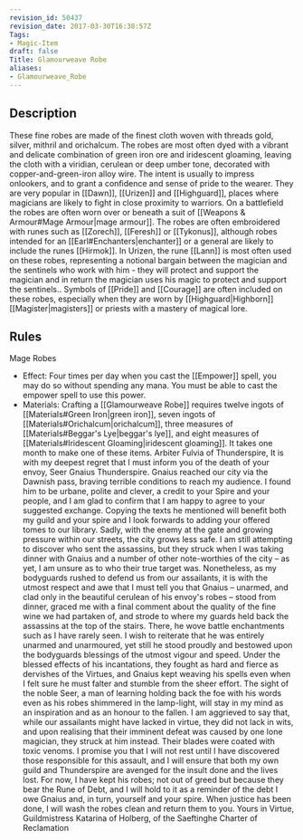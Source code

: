 ```yaml
---
revision_id: 50437
revision_date: 2017-03-30T16:38:57Z
Tags:
- Magic-Item
draft: false
Title: Glamourweave Robe
aliases:
- Glamourweave_Robe
---
```

## Description
These fine robes are made of the finest cloth woven with threads gold, silver, mithril and orichalcum. The robes are most often dyed with a vibrant and delicate combination of green iron ore and iridescent gloaming, leaving the cloth with a viridian, cerulean or deep umber tone, decorated with copper-and-green-iron alloy wire. The intent is usually to impress onlookers, and to grant a confidence and sense of pride to the wearer. They are very popular in [[Dawn]], [[Urizen]] and [[Highguard]], places where magicians are likely to fight in close proximity to warriors. On a battlefield the robes are often worn over or beneath a suit of [[Weapons & Armour#Mage Armour|mage armour]].
The robes are often embroidered with runes such as [[Zorech]], [[Feresh]] or [[Tykonus]], although robes intended for an [[Earl#Enchanters|enchanter]] or a general are likely to include the runes [[Hirmok]]. In Urizen, the rune [[Lann]] is most often used on these robes, representing a notional bargain between the magician and the sentinels who work with him - they will protect and support the magician and in return the magician uses his magic to protect and support the sentinels..
Symbols of [[Pride]] and [[Courage]] are often included on these robes, especially when they are worn by [[Highguard|Highborn]] [[Magister|magisters]] or priests with a mastery of magical lore. 
## Rules
Mage Robes
* Effect: Four times per day when you cast the [[Empower]] spell, you may do so without spending any mana. You must be able to cast the empower spell to use this power.
* Materials: Crafting a [[Glamourweave Robe]] requires twelve ingots of [[Materials#Green Iron|green iron]], seven ingots of [[Materials#Orichalcum|orichalcum]], three measures of [[Materials#Beggar's Lye|beggar's lye]], and eight measures of [[Materials#Iridescent Gloaming|iridescent gloaming]]. It takes one month to make one of these items.
Arbiter Fulvia of Thunderspire,
It is with my deepest regret that I must inform you of the death of your envoy, Seer Gnaius Thunderspire.
Gnaius reached our city via the Dawnish pass, braving terrible conditions to reach my audience. I found him to be urbane, polite and clever, a credit to your Spire and your people, and I am glad to confirm that I am happy to agree to your suggested exchange. Copying the texts he mentioned will benefit both my guild and your spire and I look forwards to adding your offered tomes to our library.
Sadly, with the enemy at the gate and growing pressure within our streets, the city grows less safe. I am still attempting to discover who sent the assassins, but they struck when I was taking dinner with Gnaius and a number of other note-worthies of the city – as yet, I am unsure as to who their true target was.
Nonetheless, as my bodyguards rushed to defend us from our assailants, it is with the utmost respect and awe that I must tell you that Gnaius – unarmed, and clad only in the beautiful cerulean of his envoy's robes – stood from dinner, graced me with a final comment about the quality of the fine wine we had partaken of, and strode to where my guards held back the assassins at the top of the stairs.
There, he wove battle enchantments such as I have rarely seen. I wish to reiterate that he was entirely unarmed and unarmoured, yet still he stood proudly and bestowed upon the bodyguards blessings of the utmost vigour and speed. Under the blessed effects of his incantations, they fought as hard and fierce as dervishes of the Virtues, and Gnaius kept weaving his spells even when I felt sure he must falter and stumble from the sheer effort. The sight of the noble Seer, a man of learning holding back the foe with his words even as his robes shimmered in the lamp-light, will stay in my mind as an inspiration and as an honour to the fallen.
I am aggrieved to say that, while our assailants might have lacked in virtue, they did not lack in wits, and upon realising that their imminent defeat was caused by one lone magician, they struck at him instead. Their blades were coated with toxic venoms.
I promise you that I will not rest until I have discovered those responsible for this assault, and I will ensure that both my own guild and Thunderspire are avenged for the insult done and the lives lost. For now, I have kept his robes; not out of greed but because they bear the Rune of Debt, and I will hold to it as a reminder of the debt I owe Gnaius and, in turn, yourself and your spire.
When justice has been done, I will wash the robes clean and return them to you.
Yours in Virtue,
Guildmistress Katarina of Holberg, 
of the Saeftinghe Charter of Reclamation
